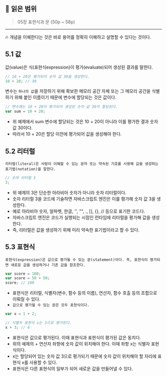 ## 📔 **읽은 범위**

> 05장 표현식과 문 (50p ~ 58p)

---

🔥 개념을 이해한다는 것은 바로 용어를 정확히 이해하고 설명할 수 있다는 것이다.

## 5.1 값

값(value)은 식(표현식expression)이 평가(evaluate)되어 생성된 결과를 말한다.

```javascript
// 10 + 20은 평가되어 숫자 값 30을 생성한다.
10 + 20; // 30
```

변수는 `하나의 값`을 저장하기 위해 확보한 메모리 공간 자체 또는 그 메모리 공간을 식별하기 위해 붙인 이름이기 때문에 변수에 할당되는 것은 값이다.

```javascript
// 변수에는 10 + 20이 평가되어 생성된 숫자 값 30이 할당된다.
var sum = 10 + 20;
```

- 위 예제에서 sum 변수에 할당되는 것은 10 + 20이 아니라 이를 평가한 결과 숫자 값 30이다.
- 따라서 10 + 20은 할당 이전에 평가되어 값을 생성해야 한다.

## 5.2 리터럴

`리터럴(literal)은 사람이 이해할 수 있는 문자 또는 약속된 기호를 사용해 값을 생성하는 표기법(notation)을 말한다.`

```javascript
// 숫자 리터럴 3
3;
```

- 위 예제의 3은 단순한 아라비아 숫자가 아니라 숫자 리터럴이다.
- 숫자 리터럴 3을 코드에 기술하면 자바스크립트 엔진은 이를 평가해 숫자 값 3을 생성한다.
- 예로 아라비아 숫자, 알파벳, 한글, '', "", ., [], {}, // 등으로 표기한 코드다.
- 자바스크립트 엔진은 코드가 실행되는 시점인 런타임에 리터럴을 평가해 값을 생성한다.
- 즉, 리터럴은 값을 생성하기 위해 미리 약속한 표기법이라고 할 수 있다.

## 5.3 표현식

`표현식(expression)은 값으로 평가될 수 있는 문(statement)이다. 즉, 표현식이 평가되면 새로운 값을 생성하거나 기존 값을 참조한다.`

```javascript
var score = 100;
var score = 50 + 50;
score; // 100
```

- 표현식은 리터럴, 식별자(변수, 함수 등의 이름), 연산자, 함수 호출 등의 조합으로 이뤄질 수 있다.
- `값으로 평가될 수 있는 문은 모두 표현식이다.`

```javascript
var x = 1 + 2;

// 식별자 표현식 x는 3으로 평가된다.
x + 3; // 6
```

- 표현식은 값으로 평가된다. 이때 표현식과 표현식이 평가된 값은 동치다.
- 위의 예제의 + 연산자 좌항에 숫자 값이 위치해야 한다. 이때 좌항 x는 식별자 표현식이다.
- x는 할당되어 있는 숫자 값 3으로 평가되기 때문에 숫자 값이 위치해야 할 자리에 표현식 x를 사용할 수 있다.
- 표현식은 다른 표현식의 일부가 되어 새로운 값을 만들어낼 수 있다.
